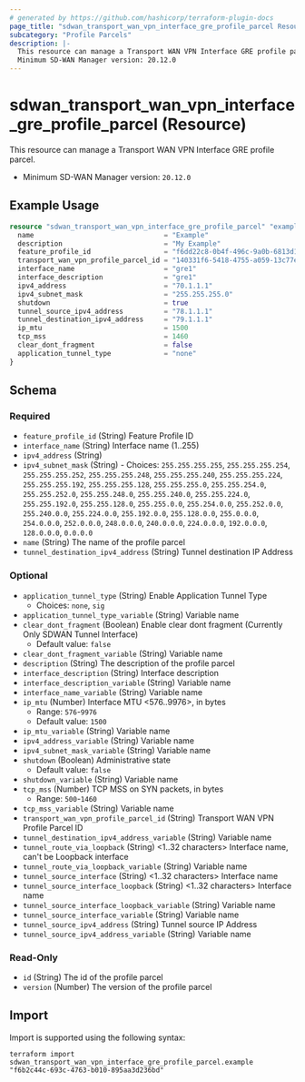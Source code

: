 ```yaml
---
# generated by https://github.com/hashicorp/terraform-plugin-docs
page_title: "sdwan_transport_wan_vpn_interface_gre_profile_parcel Resource - terraform-provider-sdwan"
subcategory: "Profile Parcels"
description: |-
  This resource can manage a Transport WAN VPN Interface GRE profile parcel.
  Minimum SD-WAN Manager version: 20.12.0
---
```


# sdwan_transport_wan_vpn_interface_gre_profile_parcel (Resource)

This resource can manage a Transport WAN VPN Interface GRE profile parcel.
  - Minimum SD-WAN Manager version: `20.12.0`

## Example Usage

```terraform
resource "sdwan_transport_wan_vpn_interface_gre_profile_parcel" "example" {
  name                                = "Example"
  description                         = "My Example"
  feature_profile_id                  = "f6dd22c8-0b4f-496c-9a0b-6813d1f8b8ac"
  transport_wan_vpn_profile_parcel_id = "140331f6-5418-4755-a059-13c77eb96037"
  interface_name                      = "gre1"
  interface_description               = "gre1"
  ipv4_address                        = "70.1.1.1"
  ipv4_subnet_mask                    = "255.255.255.0"
  shutdown                            = true
  tunnel_source_ipv4_address          = "78.1.1.1"
  tunnel_destination_ipv4_address     = "79.1.1.1"
  ip_mtu                              = 1500
  tcp_mss                             = 1460
  clear_dont_fragment                 = false
  application_tunnel_type             = "none"
}
```

<!-- schema generated by tfplugindocs -->
## Schema

### Required

- `feature_profile_id` (String) Feature Profile ID
- `interface_name` (String) Interface name (1..255)
- `ipv4_address` (String)
- `ipv4_subnet_mask` (String) - Choices: `255.255.255.255`, `255.255.255.254`, `255.255.255.252`, `255.255.255.248`, `255.255.255.240`, `255.255.255.224`, `255.255.255.192`, `255.255.255.128`, `255.255.255.0`, `255.255.254.0`, `255.255.252.0`, `255.255.248.0`, `255.255.240.0`, `255.255.224.0`, `255.255.192.0`, `255.255.128.0`, `255.255.0.0`, `255.254.0.0`, `255.252.0.0`, `255.240.0.0`, `255.224.0.0`, `255.192.0.0`, `255.128.0.0`, `255.0.0.0`, `254.0.0.0`, `252.0.0.0`, `248.0.0.0`, `240.0.0.0`, `224.0.0.0`, `192.0.0.0`, `128.0.0.0`, `0.0.0.0`
- `name` (String) The name of the profile parcel
- `tunnel_destination_ipv4_address` (String) Tunnel destination IP Address

### Optional

- `application_tunnel_type` (String) Enable Application Tunnel Type
  - Choices: `none`, `sig`
- `application_tunnel_type_variable` (String) Variable name
- `clear_dont_fragment` (Boolean) Enable clear dont fragment (Currently Only SDWAN Tunnel Interface)
  - Default value: `false`
- `clear_dont_fragment_variable` (String) Variable name
- `description` (String) The description of the profile parcel
- `interface_description` (String) Interface description
- `interface_description_variable` (String) Variable name
- `interface_name_variable` (String) Variable name
- `ip_mtu` (Number) Interface MTU <576..9976>, in bytes
  - Range: `576`-`9976`
  - Default value: `1500`
- `ip_mtu_variable` (String) Variable name
- `ipv4_address_variable` (String) Variable name
- `ipv4_subnet_mask_variable` (String) Variable name
- `shutdown` (Boolean) Administrative state
  - Default value: `false`
- `shutdown_variable` (String) Variable name
- `tcp_mss` (Number) TCP MSS on SYN packets, in bytes
  - Range: `500`-`1460`
- `tcp_mss_variable` (String) Variable name
- `transport_wan_vpn_profile_parcel_id` (String) Transport WAN VPN Profile Parcel ID
- `tunnel_destination_ipv4_address_variable` (String) Variable name
- `tunnel_route_via_loopback` (String) <1..32 characters> Interface name, can't be Loopback interface
- `tunnel_route_via_loopback_variable` (String) Variable name
- `tunnel_source_interface` (String) <1..32 characters> Interface name
- `tunnel_source_interface_loopback` (String) <1..32 characters> Interface name
- `tunnel_source_interface_loopback_variable` (String) Variable name
- `tunnel_source_interface_variable` (String) Variable name
- `tunnel_source_ipv4_address` (String) Tunnel source IP Address
- `tunnel_source_ipv4_address_variable` (String) Variable name

### Read-Only

- `id` (String) The id of the profile parcel
- `version` (Number) The version of the profile parcel

## Import

Import is supported using the following syntax:

```shell
terraform import sdwan_transport_wan_vpn_interface_gre_profile_parcel.example "f6b2c44c-693c-4763-b010-895aa3d236bd"
```
